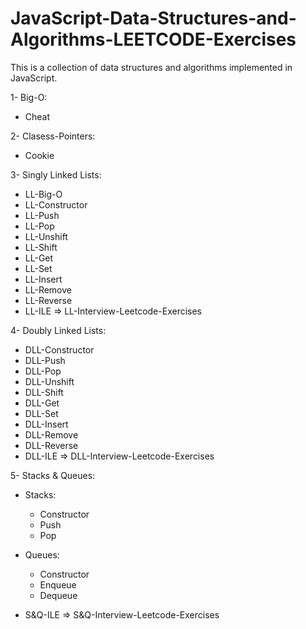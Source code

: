 ﻿# JavaScript-Data-Structures-and-Algorithms-LEETCODE-Exercises

This is a collection of data structures and algorithms implemented in JavaScript.
 
1- Big-O:

   * Cheat

2- Clasess-Pointers:

   * Cookie
   
3- Singly Linked Lists:

   * LL-Big-O
   * LL-Constructor
   * LL-Push
   * LL-Pop
   * LL-Unshift
   * LL-Shift
   * LL-Get
   * LL-Set
   * LL-Insert
   * LL-Remove
   * LL-Reverse
   * LL-ILE => LL-Interview-Leetcode-Exercises

4- Doubly Linked Lists:

   * DLL-Constructor
   * DLL-Push
   * DLL-Pop
   * DLL-Unshift
   * DLL-Shift
   * DLL-Get
   * DLL-Set
   * DLL-Insert
   * DLL-Remove
   * DLL-Reverse
   * DLL-ILE => DLL-Interview-Leetcode-Exercises

5- Stacks & Queues:

   * Stacks: 
      * Constructor
      * Push
      * Pop

   * Queues:
      * Constructor
      * Enqueue
      * Dequeue

   * S&Q-ILE => S&Q-Interview-Leetcode-Exercises